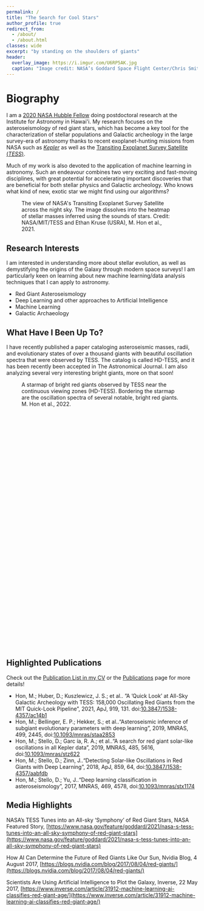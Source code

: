 ```yaml
---
permalink: /
title: "The Search for Cool Stars"
author_profile: true
redirect_from: 
  - /about/
  - /about.html
classes: wide
excerpt: "by standing on the shoulders of giants"
header:
  overlay_image: https://i.imgur.com/U6RP5AK.jpg
  caption: "Image credit: NASA’s Goddard Space Flight Center/Chris Smith (KBRwyle)"
---
```



Biography
======
I am a [2020 NASA Hubble Fellow](https://www.stsci.edu/stsci-research/fellowships/nasa-hubble-fellowship-program/2020-nhfp-fellows?fbclid=IwAR2BAuH-GNrXdjNEz7NGGZtm8Px7qh-lCTyiUYyvL1LA-FbdBRtwHApWpgA#section-d9c9b807-4923-4a97-892c-a971f90a2b55) doing postdoctoral research at the Institute for Astronomy in Hawai'i. My research focuses on the asteroseismology of red giant stars, which has become a key tool for the characterization of stellar populations and Galactic archeology in the large survey-era of astronomy thanks to recent exoplanet-hunting missions from NASA such as [_Kepler_](https://www.nasa.gov/mission_pages/kepler/main/index.html) as well as the [Transiting Exoplanet Survey Satellite (_TESS_)](https://www.nasa.gov/tess-transiting-exoplanet-survey-satellite).

Much of my work is also devoted to the application of machine learning in astronomy. Such an endeavour combines two very exciting and fast-moving disciplines, with great potential for accelerating important discoveries that are beneficial for both stellar physics and Galactic archeology. Who knows what kind of new, exotic star we might find using our algorithms? 


<figure style="width: 400px" class="align-right">
  <img src="{{ site.url }}{{ site.baseurl }}/images/TESS_Survey.gif" alt="">
  <figcaption>The view of NASA's Transiting Exoplanet Survey Satellite across the night sky. The image dissolves into the heatmap of stellar masses inferred using the sounds of stars. Credit: NASA/MIT/TESS and Ethan Kruse (USRA), M. Hon et al., 2021. </figcaption>
</figure> 


Research Interests
------
I am interested in understanding more about stellar evolution, as well as demystifying the origins of the Galaxy through modern space surveys! I am particularly keen on learning about new machine learning/data analysis techniques that I can apply to astronomy.

* Red Giant Asteroseismology
* Deep Learning and other approaches to Artificial Intelligence
* Machine Learning
* Galactic Archaeology


What Have I Been Up To?
------
I have recently published a paper cataloging asteroseismic masses, radii, and evolutionary states of over a thousand giants with beautiful oscillation spectra that were observed by TESS. The catalog is called HD-TESS, and it has been recently been accepted in The Astronomical Journal. I am also analyzing several very interesting bright giants, more on that soon!

<figure style="height: 700px">
  <img src="{{ site.url }}{{ site.baseurl }}/images/hdtess_poster.png" alt="" class="full">
  <figcaption>A starmap of bright red giants observed by TESS near the continuous viewing zones (HD-TESS). Bordering the starmap are the oscillation spectra of several notable, bright red giants. M. Hon et al., 2022. </figcaption>
</figure>

Highlighted Publications
------
Check out the [Publication List in my CV](https://mtyhon.github.io/files/Academic_CV.pdf) or the [Publications](https://mtyhon.github.io/publications/) page for more details!

* Hon, M.; Huber, D.; Kuszlewicz, J. S.; et al.. ”A ’Quick Look’ at All-Sky Galactic Archeology with TESS: 158,000 Oscillating Red Giants from the MIT Quick-Look Pipeline”, 2021, ApJ, 919, 131. doi:[10.3847/1538-4357/ac14b1](https://doi.org/10.3847/1538-4357/ac14b1)
* Hon, M.; Bellinger, E. P.; Hekker, S.; et al..“Asteroseismic inference of subgiant evolutionary parameters with deep learning”, 2019, MNRAS, 499, 2445, doi:[10.1093/mnras/staa2853](https://doi.org/10.1093/mnras/staa2853)
* Hon, M.; Stello, D.; Garc ́ıa, R. A.; et al..“A search for red giant solar-like oscillations in all Kepler data”, 2019, MNRAS, 485, 5616, doi:[10.1093/mnras/stz622](https://doi.org/10.1093/mnras/stz622)
* Hon, M.; Stello, D.; Zinn, J..“Detecting Solar-like Oscillations in Red Giants with Deep Learning”, 2018, ApJ, 859, 64, doi:[10.3847/1538-4357/aabfdb](https://doi.org/10.3847/1538-4357/aabfdb)
* Hon, M.; Stello, D.; Yu, J..“Deep learning classification in asteroseismology”, 2017, MNRAS, 469, 4578, doi:[10.1093/mnras/stx1174](10.1093/mnras/stx1174)

Media Highlights
------

NASA’s TESS Tunes into an All-sky ‘Symphony’ of Red Giant Stars, NASA Featured Story, [https://www.nasa.gov/feature/goddard/2021/nasa-s-tess-tunes-into-an-all-sky-symphony-of-red-giant-stars](https://www.nasa.gov/feature/goddard/2021/nasa-s-tess-tunes-into-an-all-sky-symphony-of-red-giant-stars)

How AI Can Determine the Future of Red Giants Like Our Sun, Nvidia Blog, 4 August 2017, [https://blogs.nvidia.com/blog/2017/08/04/red-giants/](https://blogs.nvidia.com/blog/2017/08/04/red-giants/)

Scientists Are Using Artificial Intelligence to Plot the Galaxy, Inverse, 22 May 2017, [https://www.inverse.com/article/31912-machine-learning-ai-classifies-red-giant-age/](https://www.inverse.com/article/31912-machine-learning-ai-classifies-red-giant-age/)



